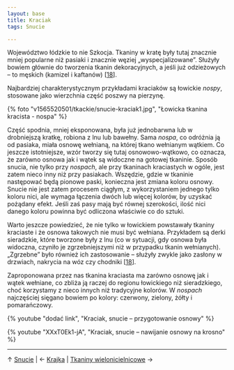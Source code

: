 ```yaml
---
layout: base
title: Kraciak
tags: Snucie

---
```

Województwo łódzkie to nie Szkocja. Tkaniny w kratę były tutaj znacznie mniej popularne niż pasiaki i znacznie węziej „wyspecjalizowane”. Służyły bowiem głównie do tworzenia tkanin dekoracyjnych, a jeśli już odzieżowych – to męskich (kamizel i kaftanów) \[[18](/bibliografia/#main)\].

Najbardziej charakterystycznym przykładami kraciaków są łowickie _nospy_, stosowane jako wierzchnia część poszwy na pierzynę.

{% foto "v1565520501/tkackie/snucie-kraciak1.jpg", "Łowicka tkanina kracista - nospa" %}

Część spodnia, mniej eksponowana, była już jednobarwna lub w drobniejszą kratkę, robiona z lnu lub bawełny. Sama _nospa_, co odróżnia ją od pasiaka, miała osnowę wełnianą, na której tkano wełnianym wątkiem. Co jeszcze istotniejsze, wzór tworzy się tutaj osnowowo-wątkowo, co oznacza, że zarówno osnowa jak i wątek są widoczne na gotowej tkaninie. Sposób snucia, nie tylko przy _nospach_, ale przy tkaninach kraciastych w ogóle, jest zatem nieco inny niż przy pasiakach. Wszędzie, gdzie w tkaninie następować będą pionowe paski, konieczna jest zmiana koloru osnowy. Snucie nie jest zatem procesem ciągłym, z wykorzystaniem jednego tylko koloru nici, ale wymaga łączenia dwóch lub więcej kolorów, by uzyskać pożądany efekt. Jeśli zaś pasy mają być równej szerokości, ilość nici danego koloru powinna być odliczona właściwie co do sztuki.

Warto jeszcze powiedzieć, że nie tylko w łowickiem powstawały tkaniny kraciaste i że osnowa takowych nie musi być wełniana. Przykładem są derki sieradzkie, które tworzone były z lnu (co w sytuacji, gdy osnowa była widoczna, czyniło je zgrzebniejszymi niż w przypadku tkanin wełnianych). „Zgrzebne” było również ich zastosowanie – służyły zwykle jako zasłony w drzwiach, nakrycia na wóz czy chodniki \[[18](/bibliografia/#main)\].

Zaproponowana przez nas tkanina kraciasta ma zarówno osnowę jak i wątek wełniane, co zbliża ją raczej do regionu łowickiego niż sieradzkiego, choć korzystamy z nieco innych niż tradycyjne kolorów. W _nospach_ najczęściej sięgano bowiem po kolory: czerwony, zielony, żółty i pomarańczowy.

{% youtube "dodać link", "Kraciak, snucie – przygotowanie osnowy" %}

{% youtube "XXxT0Ek1-jA", "Kraciak, snucie – nawijanie osnowy na krosno" %}

***

↑ [Snucie](/snucie/#main) | ← [Krajka](/snucie/krajka/#main) | [Tkaniny wielonicielnicowe](/snucie/tkaniny-wielonicielnicowe/#main) →